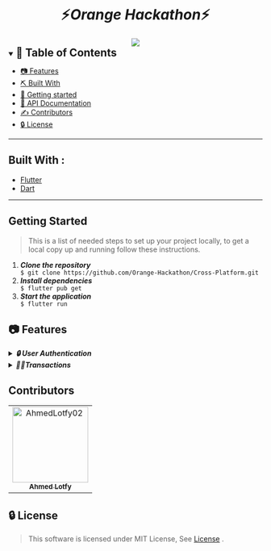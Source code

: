 

<div align="center">
    <h1 align='center'>⚡️<i>Orange Hackathon</i>⚡️</h1>
   <img src="/screenshots/tapcash.jpg">



</div>


<details open="open">
<summary>
<h2 style="display:inline">📝 Table of Contents</h2>
</summary>

 
- [📷 Features](#features)
- [⛏️ Built With](#built-with)
- [🏁 Getting started](#getting-started)
- [🏁 API Documentation](#API-Documentation)
- [✍️ Contributors](#contributors)
- [🔒 License](#license)
</details>
<hr>
<h2 href="#BuiltWith">Built With : </h2>
 <ul>
  <li><a href="https://flutter.dev/">Flutter</a></li>
  <li><a href="https://dart.dev/">Dart</a></li>
 </ul>
<hr>
<h2 href="#GettingStarted">Getting Started</h2>
<blockquote>
  <p>This is a list of needed steps to set up your project locally, to get a local copy up and running follow these instructions.
 </p>
</blockquote>
<ol>
  <li><strong><em>Clone the repository</em></strong>
    <div>
        <code>$ git clone https://github.com/Orange-Hackathon/Cross-Platform.git</code>
    </div>
  </li>
  <li><strong><em>Install dependencies</em></strong>
    <div>
        <code>$ flutter pub get</code>
    </div>
  </li>
  <li><strong><em>Start the application</em></strong>
    <div>
        <code>$ flutter run</code>
    </div>
  </li>

</ol>


## 📷 Features

<details>
<summary>
<h4 style="display:inline">
<strong><em>🔒 User Authentication</em></strong></h4>
</summary>

- Sign up
- Login in
- Forget PIN

<div align="center">
 
   <img src="/readme files/Login.png">
    <img src="/readme files/Sign up 1.png">
    <img src="/readme files/reset PIN 1.png">

</div>

 
</details>

<details>
<summary>
<h4 style="display:inline">
<strong><em> 🙍‍♂️Transactions</em></strong></h4>
</summary>

- Send Money to friends
- Payments
- Bills

    

    
 
    


</details>




<h2 href="#Contributors">Contributors</h2>


<table>
  <tr>

<td align="center">
<a href="https://github.com/AhmedLotfy02" target="_black">
<img src="https://avatars.githubusercontent.com/u/76037906?v=4" width="150px;" alt="AhmedLotfy02"/><br /><sub><b>Ahmed Lotfy</b></sub></a><br />
</td>


</tr>

</table>

## 🔒 License <a name = "license"></a>

> This software is licensed under MIT License, See [License](https://github.com/CMP24-SWE-TEAM3/Backend/blob/main/LICENSE) .


